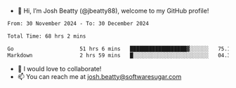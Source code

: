 - 👋 Hi, I’m Josh Beatty (@jbeatty88), welcome to my GitHub profile!

<!--START_SECTION:waka-->

```txt
From: 30 November 2024 - To: 30 December 2024

Total Time: 68 hrs 2 mins

Go                     51 hrs 6 mins   ██████████████████▓░░░░░░   75.11 %
Markdown               2 hrs 59 mins   █░░░░░░░░░░░░░░░░░░░░░░░░   04.39 %
```

<!--END_SECTION:waka-->

- 💞️ I would love to collaborate!
- 📫 You can reach me at josh.beatty@softwaresugar.com

<!---
jbeatty88/jbeatty88 is a ✨ special ✨ repository because its `README.md` (this file) appears on your GitHub profile.
You can click the Preview link to take a look at your changes.
--->
